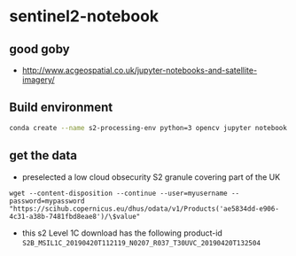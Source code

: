 # sentinel2-notebook

## good goby
* http://www.acgeospatial.co.uk/jupyter-notebooks-and-satellite-imagery/

## Build environment
```bash
conda create --name s2-processing-env python=3 opencv jupyter notebook --yes 
```

## get the data
* preselected a low cloud obsecurity S2 granule covering part of the UK
```
wget --content-disposition --continue --user=myusername --password=mypassword "https://scihub.copernicus.eu/dhus/odata/v1/Products('ae5834dd-e906-4c31-a38b-7481fbd8eae8')/\$value"
```
* this s2 Level 1C download has the following product-id `S2B_MSIL1C_20190420T112119_N0207_R037_T30UVC_20190420T132504`


